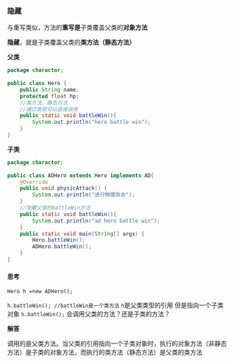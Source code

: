 ### 隐藏

与重写类似，方法的**重写是**子类覆盖父类的**对象方法**

**隐藏**，就是子类覆盖父类的**类方法（静态方法）**

**父类**

```java
package charactor;
  
public class Hero {
    public String name;
    protected float hp;
    //类方法，静态方法
    //通过类就可以直接调用
    public static void battleWin(){
        System.out.println("hero battle win");
    }     
}
```

**子类**

```java
package charactor;
  
public class ADHero extends Hero implements AD{
    @Override
    public void physicAttack() {
        System.out.println("进行物理攻击");
    }
    //隐藏父类的battleWin方法
    public static void battleWin(){
        System.out.println("ad hero battle win");
    }   
    public static void main(String[] args) {
        Hero.battleWin();
        ADHero.battleWin();
    } 
}
```

#### 思考

`Hero h =new ADHero();`

`h.battleWin(); //battleWin是一个类方法`
`h`是父类类型的引用
但是指向一个子类对象
`h.battleWin();` 会调用父类的方法？还是子类的方法？

**解答**

调用的是父类方法。当父类的引用指向一个子类对象时，执行的对象方法（非静态方法）是子类的对象方法，而执行的类方法（静态方法）是父类的类方法

